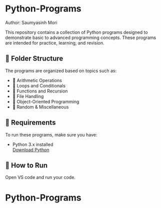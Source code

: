 # Python-Programs
Author: Saumyasinh Mori 

This repository contains a collection of Python programs designed to demonstrate basic to advanced programming concepts. These programs are intended for practice, learning, and revision.

## 📂 Folder Structure

The programs are organized based on topics such as:

- 🔢 Arithmetic Operations
- 🧮 Loops and Conditionals
- 🧠 Functions and Recursion
- 📁 File Handling
- 🧪 Object-Oriented Programming
- 🎲 Random & Miscellaneous

## 📌 Requirements

To run these programs, make sure you have:

- Python 3.x installed  
  [Download Python](https://www.python.org/downloads/)

## 🚀 How to Run
Open VS code and run your code.
# Python-Programs